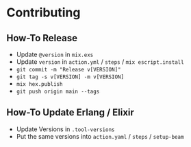 # Contributing

## How-To Release

* Update `@version` in `mix.exs`
* Update `version` in `action.yml` / `steps` / `mix escript.install`
* `git commit -m "Release v[VERSION]"`
* `git tag -s v[VERSION] -m v[VERSION]`
* `mix hex.publish`
* `git push origin main --tags`

## How-To Update Erlang / Elixir

* Update Versions in `.tool-versions`
* Put the same versions into `action.yaml` / `steps` / `setup-beam`
